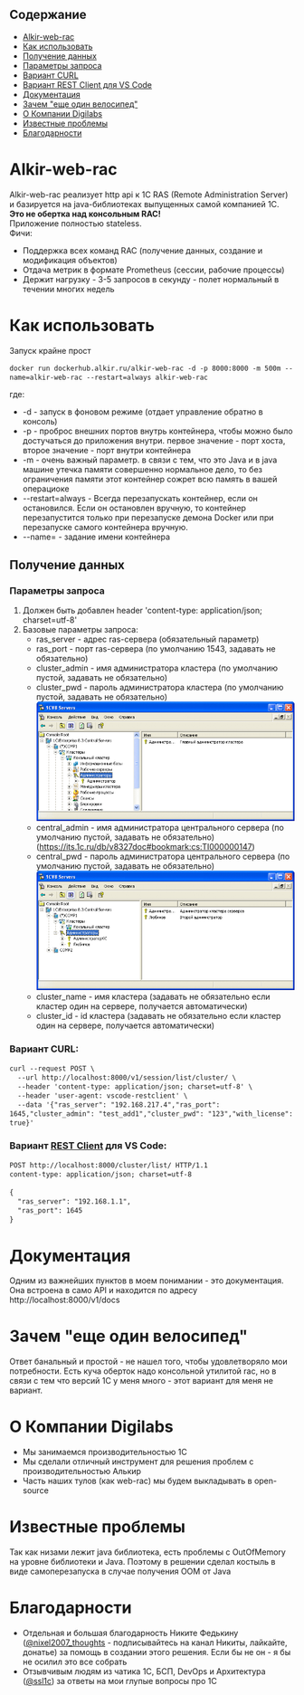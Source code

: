 ## Содержание
 - [Alkir-web-rac](#alkir-web-rac)
 - [Как использовать](#как-использовать)
 - [Получение данных](#получение-данных)
 - [Параметры запроса](#параметры-запроса)
 - [Вариант CURL](#вариант-curl)
 - [Вариант REST Client для VS Code](#вариант-rest-client-для-vs-code)
 - [Документация](#документация)
 - [Зачем "еще один велосипед"](#зачем-еще-один-велосипед)
 - [О Компании Digilabs](#о-компании-digilabs)
 - [Известные проблемы](#известные-проблемы)
 - [Благодарности](#благодарности)


# **Alkir-web-rac**
Alkir-web-rac реализует http api к 1С RAS (Remote Administration Server) и базируется на java-библиотеках выпущенных самой компанией 1С. **Это не обертка над консольным RAC!**  
Приложение полностью stateless.  
Фичи:
 - Поддержка всех команд RAC (получение данных, создание и модификация объектов)
 - Отдача метрик в формате Prometheus (сессии, рабочие процессы)
 - Держит нагрузку - 3-5 запросов в секунду - полет нормальный в течении многих недель

# Как использовать
Запуск крайне прост
```
docker run dockerhub.alkir.ru/alkir-web-rac -d -p 8000:8000 -m 500m --name=alkir-web-rac --restart=always alkir-web-rac
```
где:
 - -d - запуск в фоновом режиме (отдает управление обратно в консоль)
 - -p - проброс внешних портов внутрь контейнера, чтобы можно было достучаться до приложения внутри. первое значение - порт хоста, второе значение - порт внутри контейнера
 - -m - очень важный параметр. в связи с тем, что это Java и в java машине утечка памяти совершенно нормальное дело, то без ограничения памяти этот контейнер сожрет всю память в вашей операциоке
 - --restart=always - Всегда перезапускать контейнер, если он остановился. Если он остановлен вручную, то контейнер перезапустится только при перезапуске демона Docker или при перезапуске самого контейнера вручную.
 - --name= - задание имени контейнера

## Получение данных
### Параметры запроса
1. Должен быть добавлен header 'content-type: application/json; charset=utf-8'
2. Базовые параметры запроса:
   - ras_server - адрес ras-сервера (обязательный параметр)
   - ras_port - порт ras-сервера (по умолчанию 1543, задавать не обязательно)
   - cluster_admin - имя администратора кластера (по умолчанию пустой, задавать не обязательно)
   - cluster_pwd - пароль администратора кластера (по умолчанию пустой, задавать не обязательно)  
   ![image](./cluster_admin.gif)  
   - central_admin - имя администратора центрального сервера (по умолчанию пустой, задавать не обязательно) (https://its.1c.ru/db/v8327doc#bookmark:cs:TI000000147)
   - central_pwd - пароль администратора центрального сервера (по умолчанию пустой, задавать не обязательно)  
   ![image](./central_admin.gif)  
   - cluster_name - имя кластера (задавать не обязательно если кластер один на сервере, получается автоматически)
   - cluster_id - id кластера  (задавать не обязательно если кластер один на сервере, получается автоматически)

### Вариант CURL:

```
curl --request POST \
  --url http://localhost:8000/v1/session/list/cluster/ \
  --header 'content-type: application/json; charset=utf-8' \
  --header 'user-agent: vscode-restclient' \
  --data '{"ras_server": "192.168.217.4","ras_port": 1645,"cluster_admin": "test_add1","cluster_pwd": "123","with_license": true}'
```

### Вариант [REST Client](https://marketplace.visualstudio.com/items?itemName=humao.rest-client) для VS Code:

```
POST http://localhost:8000/cluster/list/ HTTP/1.1
content-type: application/json; charset=utf-8

{
  "ras_server": "192.168.1.1",
  "ras_port": 1645
}
```


# Документация
Одним из важнейших пунктов в моем понимании - это документация. Она встроена в само API и находится по адресу http://localhost:8000/v1/docs

# Зачем "еще один велосипед"
Ответ банальный и простой - не нашел того, чтобы удовлетворяло мои потребности. Есть куча оберток надо консольной утилитой rac, но в связи с тем что версий 1С у меня много - этот вариант для меня не вариант.

# О Компании Digilabs
 - Мы занимаемся производительностью 1С
 - Мы сделали отличный инструмент для решения проблем с производительностью Алькир
 - Часть наших тулов (как web-rac) мы будем выкладывать в open-source


# Известные проблемы
Так как низами лежит java библиотека, есть проблемы с OutOfMemory на уровне библиотеки и Java. Поэтому в решении сделал костыль в виде самоперезапуска в случае получения OOM от Java

# Благодарности
 - Отдельная и большая благодарность Никите Федькину ([@nixel2007_thoughts](https://t.me/nixel2007_thoughts) - подписывайтесь на канал Никиты, лайкайте, донатье) за помощь в создании этого решения. Если бы не он - я бы не осилил это все собрать
 - Отзывчивым людям из чатика 1С, БСП, DevOps и Архитектура ([@ssl1c](https://t.me/ssl1c)) за ответы на мои глупые вопросы про 1С
